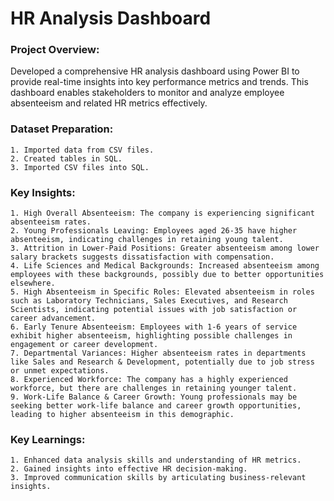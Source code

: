 
# HR Analysis Dashboard

### Project Overview:
Developed a comprehensive HR analysis dashboard using Power BI to provide real-time insights into key performance metrics and trends. This dashboard enables stakeholders to monitor and analyze employee absenteeism and related HR metrics effectively.

### Dataset Preparation:
    1. Imported data from CSV files.
    2. Created tables in SQL.
    3. Imported CSV files into SQL.

### Key Insights:

    1. High Overall Absenteeism: The company is experiencing significant absenteeism rates.
    2. Young Professionals Leaving: Employees aged 26-35 have higher absenteeism, indicating challenges in retaining young talent.
    3. Attrition in Lower-Paid Positions: Greater absenteeism among lower salary brackets suggests dissatisfaction with compensation.
    4. Life Sciences and Medical Backgrounds: Increased absenteeism among employees with these backgrounds, possibly due to better opportunities elsewhere.
    5. High Absenteeism in Specific Roles: Elevated absenteeism in roles such as Laboratory Technicians, Sales Executives, and Research Scientists, indicating potential issues with job satisfaction or career advancement.
    6. Early Tenure Absenteeism: Employees with 1-6 years of service exhibit higher absenteeism, highlighting possible challenges in engagement or career development.
    7. Departmental Variances: Higher absenteeism rates in departments like Sales and Research & Development, potentially due to job stress or unmet expectations.
    8. Experienced Workforce: The company has a highly experienced workforce, but there are challenges in retaining younger talent.
    9. Work-Life Balance & Career Growth: Young professionals may be seeking better work-life balance and career growth opportunities, leading to higher absenteeism in this demographic.

### Key Learnings:
    1. Enhanced data analysis skills and understanding of HR metrics.
    2. Gained insights into effective HR decision-making.
    3. Improved communication skills by articulating business-relevant insights.



